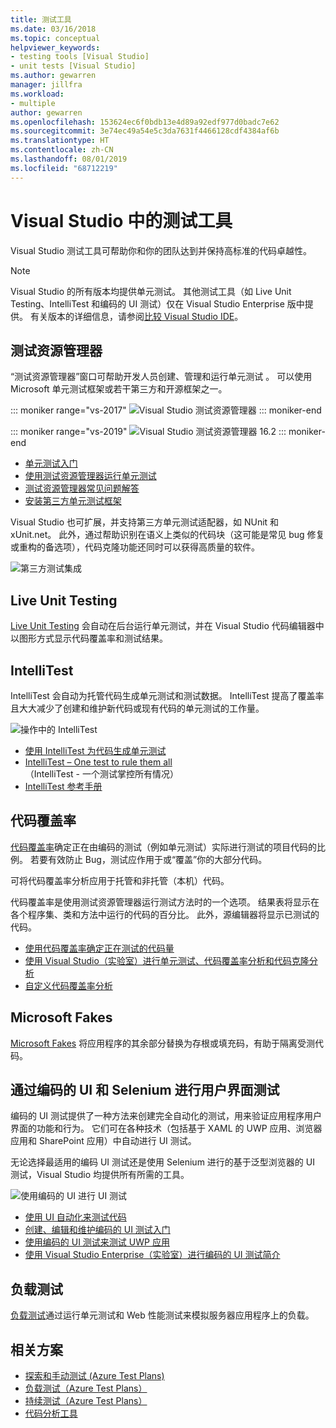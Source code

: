 ```yaml
---
title: 测试工具
ms.date: 03/16/2018
ms.topic: conceptual
helpviewer_keywords:
- testing tools [Visual Studio]
- unit tests [Visual Studio]
ms.author: gewarren
manager: jillfra
ms.workload:
- multiple
author: gewarren
ms.openlocfilehash: 153624ec6f0bdb13e4d89a92edf977d0badc7e62
ms.sourcegitcommit: 3e74ec49a54e5c3da7631f4466128cdf4384af6b
ms.translationtype: HT
ms.contentlocale: zh-CN
ms.lasthandoff: 08/01/2019
ms.locfileid: "68712219"
---
```

# <a name="testing-tools-in-visual-studio"></a>Visual Studio 中的测试工具

Visual Studio 测试工具可帮助你和你的团队达到并保持高标准的代码卓越性。

> [!NOTE]
> Visual Studio 的所有版本均提供单元测试。 其他测试工具（如 Live Unit Testing、IntelliTest 和编码的 UI 测试）仅在 Visual Studio Enterprise 版中提供。 有关版本的详细信息，请参阅[比较 Visual Studio IDE](https://visualstudio.microsoft.com/vs/compare/)。

## <a name="test-explorer"></a>测试资源管理器

“测试资源管理器”窗口可帮助开发人员创建、管理和运行单元测试  。 可以使用 Microsoft 单元测试框架或若干第三方和开源框架之一。

::: moniker range="vs-2017"
![Visual Studio 测试资源管理器](media/devtest-testexplorer.png)
::: moniker-end

::: moniker range="vs-2019"
![Visual Studio 测试资源管理器 16.2](media/vs-2019/test-explorer-16-2.PNG)
::: moniker-end

* [单元测试入门](unit-test-your-code.md)
* [使用测试资源管理器运行单元测试](run-unit-tests-with-test-explorer.md)
* [测试资源管理器常见问题解答](test-explorer-faq.md)
* [安装第三方单元测试框架](install-third-party-unit-test-frameworks.md)

Visual Studio 也可扩展，并支持第三方单元测试适配器，如 NUnit 和 xUnit.net。 此外，通过帮助识别在语义上类似的代码块（这可能是常见 bug 修复或重构的备选项），代码克隆功能还同时可以获得高质量的软件。

![第三方测试集成](media/devtest-thirdparty.png)

## <a name="live-unit-testing"></a>Live Unit Testing

[Live Unit Testing](../test/live-unit-testing.md) 会自动在后台运行单元测试，并在 Visual Studio 代码编辑器中以图形方式显示代码覆盖率和测试结果。

## <a name="intellitest"></a>IntelliTest

IntelliTest 会自动为托管代码生成单元测试和测试数据。 IntelliTest 提高了覆盖率且大大减少了创建和维护新代码或现有代码的单元测试的工作量。

![操作中的 IntelliTest](media/devtest-intellitest.png)

* [使用 IntelliTest 为代码生成单元测试](generate-unit-tests-for-your-code-with-intellitest.md)
* [IntelliTest – One test to rule them all](https://devblogs.microsoft.com/devops/intellitest-one-test-to-rule-them-all/)（IntelliTest - 一个测试掌控所有情况）
* [IntelliTest 参考手册](intellitest-manual/index.md)

## <a name="code-coverage"></a>代码覆盖率

[代码覆盖率](../test/using-code-coverage-to-determine-how-much-code-is-being-tested.md)确定正在由编码的测试（例如单元测试）实际进行测试的项目代码的比例。 若要有效防止 Bug，测试应作用于或“覆盖”你的大部分代码。

可将代码覆盖率分析应用于托管和非托管（本机）代码。

代码覆盖率是使用测试资源管理器运行测试方法时的一个选项。 结果表将显示在各个程序集、类和方法中运行的代码的百分比。 此外，源编辑器将显示已测试的代码。

* [使用代码覆盖率确定正在测试的代码量](using-code-coverage-to-determine-how-much-code-is-being-tested.md)
* [使用 Visual Studio（实验室）进行单元测试、代码覆盖率分析和代码克隆分析](http://download.microsoft.com/download/6/2/B/62B60ECE-B9DC-4E8A-A97C-EA261BFB935E/Docs/Unit%20Testing,%20Code%20Coverage%20and%20Code%20Clone%20Analysis%20with%20Visual%20Studio%202015.docx)
* [自定义代码覆盖率分析](customizing-code-coverage-analysis.md)

## <a name="microsoft-fakes"></a>Microsoft Fakes

[Microsoft Fakes](../test/isolating-code-under-test-with-microsoft-fakes.md) 将应用程序的其余部分替换为存根或填充码，有助于隔离受测代码。

## <a name="user-interface-testing-with-coded-ui-and-selenium"></a>通过编码的 UI 和 Selenium 进行用户界面测试

编码的 UI 测试提供了一种方法来创建完全自动化的测试，用来验证应用程序用户界面的功能和行为。 它们可在各种技术（包括基于 XAML 的 UWP 应用、浏览器应用和 SharePoint 应用）中自动进行 UI 测试。

无论选择最适用的编码 UI 测试还是使用 Selenium 进行的基于泛型浏览器的 UI 测试，Visual Studio 均提供所有所需的工具。

![使用编码的 UI 进行 UI 测试](media/devtest-codeduitest.png)

* [使用 UI 自动化来测试代码](use-ui-automation-to-test-your-code.md)
* [创建、编辑和维护编码的 UI 测试入门](walkthrough-creating-editing-and-maintaining-a-coded-ui-test.md)
* [使用编码的 UI 测试来测试 UWP 应用](test-uwp-app-with-coded-ui-test.md)
* [使用 Visual Studio Enterprise（实验室）进行编码的 UI 测试简介](http://download.microsoft.com/download/6/2/B/62B60ECE-B9DC-4E8A-A97C-EA261BFB935E/Docs/Introduction%20to%20Coded%20UI%20Tests%20with%20Visual%20Studio%20Enterprise%202015.docx)

## <a name="load-testing"></a>负载测试

[负载测试](../test/quickstart-create-a-load-test-project.md)通过运行单元测试和 Web 性能测试来模拟服务器应用程序上的负载。

## <a name="related-scenarios"></a>相关方案

* [探索和手动测试 (Azure Test Plans)](/azure/devops/test/index?view=vsts)
* [负载测试（Azure Test Plans）](/azure/devops/test/load-test/index?view=vsts)
* [持续测试（Azure Test Plans）](/azure/devops/pipelines/test/getting-started-with-continuous-testing?view=vsts)
* [代码分析工具](../code-quality/code-analysis-for-managed-code-overview.md)
